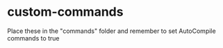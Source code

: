 # custom-commands
Place these in the "commands" folder and remember to set AutoCompile commands to true

